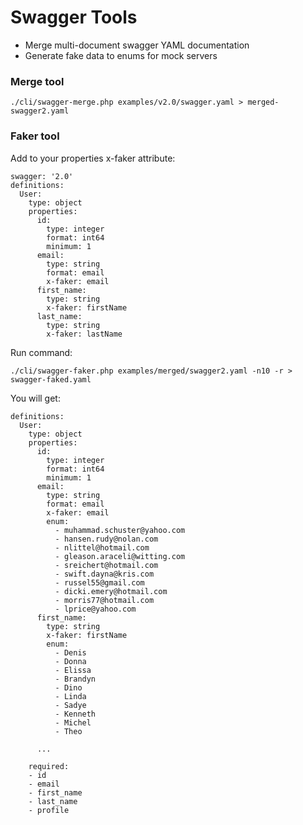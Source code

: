 # Swagger Tools

* Merge multi-document swagger YAML documentation
* Generate fake data to enums for mock servers

### Merge tool

	./cli/swagger-merge.php examples/v2.0/swagger.yaml > merged-swagger2.yaml

### Faker tool

Add to your properties x-faker attribute:

	swagger: '2.0'
    definitions:
      User:
        type: object
        properties:
          id:
            type: integer
            format: int64
            minimum: 1
          email:
            type: string
            format: email
            x-faker: email
          first_name:
            type: string
            x-faker: firstName
          last_name:
            type: string
            x-faker: lastName
            
Run command:

	./cli/swagger-faker.php examples/merged/swagger2.yaml -n10 -r > swagger-faked.yaml

You will get:

	definitions:
      User:
        type: object
        properties:
          id:
            type: integer
            format: int64
            minimum: 1
          email:
            type: string
            format: email
            x-faker: email
            enum:
              - muhammad.schuster@yahoo.com
              - hansen.rudy@nolan.com
              - nlittel@hotmail.com
              - gleason.araceli@witting.com
              - sreichert@hotmail.com
              - swift.dayna@kris.com
              - russel55@gmail.com
              - dicki.emery@hotmail.com
              - morris77@hotmail.com
              - lprice@yahoo.com
          first_name:
            type: string
            x-faker: firstName
            enum:
              - Denis
              - Donna
              - Elissa
              - Brandyn
              - Dino
              - Linda
              - Sadye
              - Kenneth
              - Michel
              - Theo

		  ...

	    required:
	  	- id
	  	- email
	  	- first_name
	  	- last_name
	  	- profile
